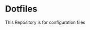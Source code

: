 # Dotfiles
This Repository is for configuration files

<!-- Set The Powershell profile
        - If Current Profile is present:
                - Delete the Current Profile
        -Else:
                - cd C:\Users\<user>\Documents\
                - mkdir WindowsPowerShell
        - New-Item -Path C:\Users\<user>\Documents\WindowsPowerShell\Microsoft.PowerShell_profile.ps1 -ItemType SymbolicLink -Value .\Microsoft.PowerShell_profile.ps1
         -->
<!-- Change Execution Policy
        - Set-ExecutionPolicy -ExecutionPolicy RemoteSigned
         -->
<!-- Install
        - Starship
        - FiraCode NF
        - Terminal-Icons
        - posh-git
        - PSReadLine
        - PSFzf
        - fzf
        - neovim
         -->
<!-- Make Links
        - Starship Config (.\.config\starship.toml)
        - NeoVim Config (.\AppData\Local\nvim\init.vim)
         -->
<!-- Change Teminal Config -->
<!-- Configure Git -->